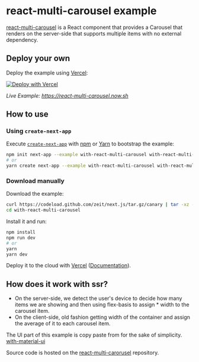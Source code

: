 # react-multi-carousel example

[react-multi-carousel](https://www.npmjs.com/package/react-multi-carousel) is a React component that provides a Carousel that renders on the server-side that supports multiple items with no external dependency.

## Deploy your own

Deploy the example using [Vercel](https://vercel.com):

[![Deploy with Vercel](https://vercel.com/button)](https://vercel.com/import/project?template=https://github.com/zeit/next.js/tree/canary/examples/with-react-multi-carousel)

_Live Example: https://react-multi-carousel.now.sh_

## How to use

### Using `create-next-app`

Execute [`create-next-app`](https://github.com/zeit/next.js/tree/canary/packages/create-next-app) with [npm](https://docs.npmjs.com/cli/init) or [Yarn](https://yarnpkg.com/lang/en/docs/cli/create/) to bootstrap the example:

```bash
npm init next-app --example with-react-multi-carousel with-react-multi-carousel-app
# or
yarn create next-app --example with-react-multi-carousel with-react-multi-carousel-app
```

### Download manually

Download the example:

```bash
curl https://codeload.github.com/zeit/next.js/tar.gz/canary | tar -xz --strip=2 next.js-canary/examples/with-react-multi-carousel
cd with-react-multi-carousel
```

Install it and run:

```bash
npm install
npm run dev
# or
yarn
yarn dev
```

Deploy it to the cloud with [Vercel](https://vercel.com/import?filter=next.js&utm_source=github&utm_medium=readme&utm_campaign=next-example) ([Documentation](https://nextjs.org/docs/deployment)).

## How does it work with ssr?

- On the server-side, we detect the user's device to decide how many items we are showing and then using flex-basis to assign \* width to the carousel item.
- On the client-side, old fashion getting width of the container and assign the average of it to each carousel item.

The UI part of this example is copy paste from for the sake of simplicity. [with-material-ui](https://github.com/zeit/next.js/tree/canary/examples/with-material-ui)

Source code is hosted on the [react-multi-carorusel](https://github.com/YIZHUANG/react-multi-carousel/tree/master/examples/ssr) repository.
